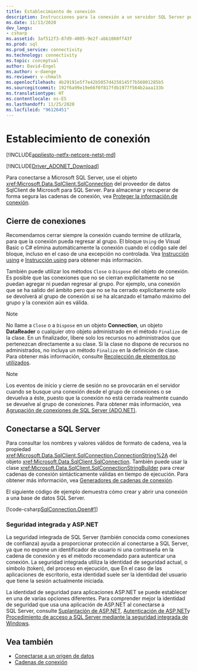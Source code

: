 ```yaml
---
title: Establecimiento de conexión
description: Instrucciones para la conexión a un servidor SQL Server por el proveedor SqlClient.
ms.date: 11/13/2020
dev_langs:
- csharp
ms.assetid: 3af512f3-87d9-4005-9e2f-abb1060ff43f
ms.prod: sql
ms.prod_service: connectivity
ms.technology: connectivity
ms.topic: conceptual
author: David-Engel
ms.author: v-daenge
ms.reviewer: v-chmalh
ms.openlocfilehash: 4b29191e5f7e42b5057d4258145f7b56001285b5
ms.sourcegitcommit: 192f6a99e19e66f0f817fdb1977f564b2aaa133b
ms.translationtype: HT
ms.contentlocale: es-ES
ms.lasthandoff: 11/25/2020
ms.locfileid: "96126451"
---
```

# <a name="establishing-connection"></a>Establecimiento de conexión

[!INCLUDE[appliesto-netfx-netcore-netst-md](../../includes/appliesto-netfx-netcore-netst-md.md)]

[!INCLUDE[Driver_ADONET_Download](../../includes/driver_adonet_download.md)]

Para conectarse a Microsoft SQL Server, use el objeto <xref:Microsoft.Data.SqlClient.SqlConnection> del proveedor de datos SqlClient de Microsoft para SQL Server. Para almacenar y recuperar de forma segura las cadenas de conexión, vea [Proteger la información de conexión](protecting-connection-information.md).

## <a name="closing-connections"></a>Cierre de conexiones

Recomendamos cerrar siempre la conexión cuando termine de utilizarla, para que la conexión pueda regresar al grupo. El bloque `Using` de Visual Basic o C# elimina automáticamente la conexión cuando el código sale del bloque, incluso en el caso de una excepción no controlada. Vea [Instrucción using](/dotnet/docs/csharp/language-reference/keywords/using-statement.md) e [Instrucción using](/dotnet/docs/visual-basic/language-reference/statements/using-statement.md) para obtener más información.

También puede utilizar los métodos `Close` o `Dispose` del objeto de conexión. Es posible que las conexiones que no se cierran explícitamente no se puedan agregar ni puedan regresar al grupo. Por ejemplo, una conexión que se ha salido del ámbito pero que no se ha cerrado explícitamente solo se devolverá al grupo de conexión si se ha alcanzado el tamaño máximo del grupo y la conexión aún es válida.

> [!NOTE]
> No llame a `Close` o a `Dispose` en un objeto **Connection**, un objeto **DataReader** o cualquier otro objeto administrado en el método `Finalize` de la clase. En un finalizador, libere solo los recursos no administrados que pertenezcan directamente a su clase. Si la clase no dispone de recursos no administrados, no incluya un método `Finalize` en la definición de clase. Para obtener más información, consulte [Recolección de elementos no utilizados](/dotnet/docs/standard/garbage-collection/index.md).

> [!NOTE]
> Los eventos de inicio y cierre de sesión no se provocarán en el servidor cuando se busque una conexión desde el grupo de conexiones o se devuelva a éste, puesto que la conexión no está cerrada realmente cuando se devuelve al grupo de conexiones. Para obtener más información, vea [Agrupación de conexiones de SQL Server (ADO.NET)](sql-server-connection-pooling.md).

## <a name="connecting-to-sql-server"></a>Conectarse a SQL Server

Para consultar los nombres y valores válidos de formato de cadena, vea la propiedad <xref:Microsoft.Data.SqlClient.SqlConnection.ConnectionString%2A> del objeto <xref:Microsoft.Data.SqlClient.SqlConnection>. También puede usar la clase <xref:Microsoft.Data.SqlClient.SqlConnectionStringBuilder> para crear cadenas de conexión sintácticamente válidas en tiempo de ejecución. Para obtener más información, vea [Generadores de cadenas de conexión](connection-string-builders.md).

El siguiente código de ejemplo demuestra cómo crear y abrir una conexión a una base de datos SQL Server.

[!code-csharp[SqlConnection.Open#1](~/../sqlclient/doc/samples/SqlConnection_Open.cs#1)]

### <a name="integrated-security-and-aspnet"></a>Seguridad integrada y ASP.NET

La seguridad integrada de SQL Server (también conocida como conexiones de confianza) ayuda a proporcionar protección al conectarse a SQL Server, ya que no expone un identificador de usuario ni una contraseña en la cadena de conexión y es el método recomendado para autenticar una conexión. La seguridad integrada utiliza la identidad de seguridad actual, o símbolo (token), del proceso en ejecución, que En el caso de las aplicaciones de escritorio, esta identidad suele ser la identidad del usuario que tiene la sesión actualmente iniciada.

La identidad de seguridad para aplicaciones ASP.NET se puede establecer en una de varias opciones diferentes. Para comprender mejor la identidad de seguridad que usa una aplicación de ASP.NET al conectarse a SQL Server, consulte [Suplantación de ASP.NET](/previous-versions/aspnet/xh507fc5(v=vs.100)), [Autenticación de ASP.NET](/previous-versions/aspnet/eeyk640h(v=vs.100))y [Procedimiento de acceso a SQL Server mediante la seguridad integrada de Windows](/previous-versions/aspnet/bsz5788z(v=vs.100)).

## <a name="see-also"></a>Vea también

- [Conectarse a un origen de datos](connecting-to-data-source.md)
- [Cadenas de conexión](connection-strings.md)
